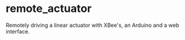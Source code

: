 remote_actuator
===============

Remotely driving a linear actuator with XBee's, an Arduino and a web interface.

